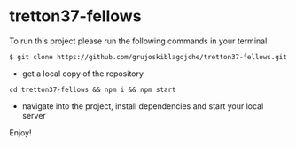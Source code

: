 # tretton37-fellows

To run this project please run the following commands in your terminal

```
$ git clone https://github.com/grujoskiblagojche/tretton37-fellows.git
```

- get a local copy of the repository

```
cd tretton37-fellows && npm i && npm start
```

- navigate into the project, install dependencies and start your local server

Enjoy!
